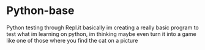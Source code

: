 # Python-base
Python testing through Repl.it
basically im creating a really basic program to test what im learning on python, im thinking maybe even turn it into a game
like one of those where you find the cat on a picture